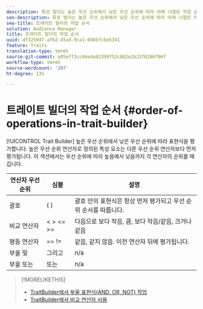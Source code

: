 ```yaml
---
description: 특성 빌더는 높은 우선 순위에서 낮은 우선 순위에 따라 아래 나열된 작업 순서에 따라 표현식을 평가합니다. 높은 우선 순위 연산자로 정의된 특성 요소는 다른 우선 순위 연산자보다 먼저 평가됩니다. 이 섹션에서는 우선 순위에 따라 높음에서 낮음까지 각 연산자의 순위를 매깁니다.
seo-description: 특성 빌더는 높은 우선 순위에서 낮은 우선 순위에 따라 아래 나열된 작업 순서에 따라 표현식을 평가합니다. 높은 우선 순위 연산자로 정의된 특성 요소는 다른 우선 순위 연산자보다 먼저 평가됩니다. 이 섹션에서는 우선 순위에 따라 높음에서 낮음까지 각 연산자의 순위를 매깁니다.
seo-title: 트레이트 빌더의 작업 순서
solution: Audience Manager
title: 트레이트 빌더의 작업 순서
uuid: df325047-af62-45ad-9ca1-046bfcbe5341
feature: Traits
translation-type: tm+mt
source-git-commit: e05eff3cc04e4a82399752c862e2b2370286f96f
workflow-type: tm+mt
source-wordcount: '207'
ht-degree: 13%

---
```



# 트레이트 빌더의 작업 순서 {#order-of-operations-in-trait-builder}

[!UICONTROL Trait Builder] 높은 우선 순위에서 낮은 우선 순위에 따라 표현식을 평가합니다. 높은 우선 순위 연산자로 정의된 특성 요소는 다른 우선 순위 연산자보다 먼저 평가됩니다. 이 섹션에서는 우선 순위에 따라 높음에서 낮음까지 각 연산자의 순위를 매깁니다.

<!-- c_tb_operator_precedence.xml -->

<table id="table_F0FA45B652C7464B90D35526817110FF"> 
 <thead> 
  <tr> 
   <th colname="col1" class="entry"> 연산자 우선 순위 </th> 
   <th colname="col2" class="entry"> 심볼 </th> 
   <th colname="col3" class="entry"> 설명 </th> 
  </tr> 
 </thead>
 <tbody> 
  <tr> 
   <td colname="col1"> 괄호 </td> 
   <td colname="col2"> ( ) </td> 
   <td colname="col3"> 괄호 안의 표현식은 항상 먼저 평가되고 우선 순위 순서를 따릅니다. </td> 
  </tr> 
  <tr> 
   <td colname="col1"> 비교 연산자 </td> 
   <td colname="col2"> &lt; &gt; &lt;= &gt;= </td> 
   <td colname="col3"> 다음으로 보다 작음, 큼, 보다 작음/같음, 크거나 같음 </td> 
  </tr> 
  <tr> 
   <td colname="col1"> 평등 연산자 </td> 
   <td colname="col2"> == != </td> 
   <td colname="col3"> 같음, 같지 않음. 이전 연산자 뒤에 평가됩니다. </td> 
  </tr> 
  <tr> 
   <td colname="col1">부울 <span class="wintitle"> 및</span> </td> 
   <td colname="col2"><span class="wintitle"> 그리고</span> </td> 
   <td colname="col3" morerows="1"> n/a </td> 
  </tr> 
  <tr> 
   <td colname="col1">부울 <span class="wintitle"> 또는</span> </td> 
   <td colname="col2"><span class="wintitle"> 또는</span> </td> 
   <td colname="col3" morerows="1"> n/a </td> 
  </tr> 
 </tbody>
</table>

>[!MORELIKETHIS]
>
>* [TraitBuilder에서 부울 표현식(AND, OR, NOT) 작업](../../reference/boolean-expressions-tsb.md)
>* [TraitBuilder에서 비교 연산자 사용](../../features/traits/trait-comparison-operators.md)

